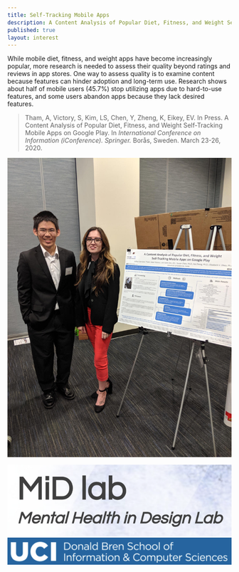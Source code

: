 ```yaml
---
title: Self-Tracking Mobile Apps
description: A Content Analysis of Popular Diet, Fitness, and Weight Self-Tracking Mobile Apps on Google Play.
published: true
layout: interest
---
```


While mobile diet, fitness, and weight apps have become increasingly popular, 
more research is needed to assess their quality beyond ratings and reviews in app stores. 
One way to assess quality is to examine content because features can hinder adoption and 
long-term use. Research shows about half of mobile users (45.7%) stop utilizing apps due 
to hard-to-use features, and some users abandon apps because they lack desired features.

> Tham, A, Victory, S, Kim, LS, Chen, Y, Zheng, K, Eikey, EV. In Press. 
A Content Analysis of Popular Diet, Fitness, and Weight Self-Tracking Mobile
 Apps on Google Play. In *International Conference on Information (iConference). 
 Springer.* Borås, Sweden. March 23-26, 2020.

![alt-text](/img/researchApps.jpeg "research")

![alt-text](/img/researchMid.png "mid")
![alt-text](/img/researchDBH.png "dbh")
